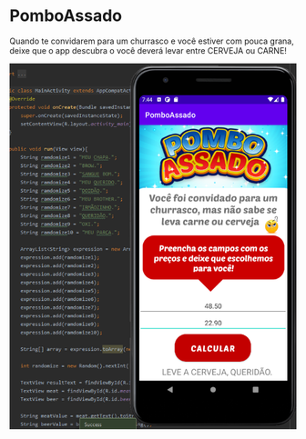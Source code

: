# PomboAssado
 Quando te convidarem para um churrasco e você estiver com pouca grana, deixe que o app descubra o você deverá levar entre CERVEJA ou CARNE!

![alt text](https://github.com/andrebluz/PomboAssado/blob/master/pombo%20assado.PNG?raw=true?raw=true)
